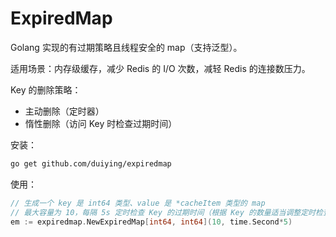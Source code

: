 # ExpiredMap

Golang 实现的有过期策略且线程安全的 map（支持泛型）。  

适用场景：内存级缓存，减少 Redis 的 I/O 次数，减轻 Redis 的连接数压力。

Key 的删除策略：

- 主动删除（定时器）
- 惰性删除（访问 Key 时检查过期时间）

安装：  

```sh
go get github.com/duiying/expiredmap
```

使用：  

```go
// 生成一个 key 是 int64 类型、value 是 *cacheItem 类型的 map
// 最大容量为 10，每隔 5s 定时检查 Key 的过期时间（根据 Key 的数量适当调整定时检查时间，防止给 CPU 造成压力）
em := expiredmap.NewExpiredMap[int64, int64](10, time.Second*5)
```






